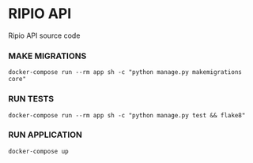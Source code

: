 # RIPIO API
Ripio API source code

### MAKE MIGRATIONS
`docker-compose run --rm app sh -c "python manage.py makemigrations core"`

### RUN TESTS
`docker-compose run --rm app sh -c "python manage.py test && flake8"`

### RUN APPLICATION
`docker-compose up`
